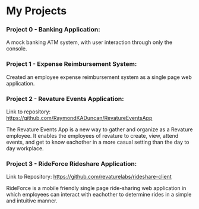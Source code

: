 
# My Projects #

### Project 0 - Banking Application: ###
	
A mock banking ATM system, with user interaction through only the console.

### Project 1 - Expense Reimbursement System: ###
	
Created an employee expense reimbursement system as a single page web application. 

### Project 2 - Revature Events Application: ###

Link to repository: https://github.com/RaymondKADuncan/RevatureEventsApp

The Revature Events App is a new way to gather and organize as a Revature employee. It enables the employees of revature to create, view, attend events, and get to know eachother in a more casual setting than the day to day workplace.

### Project 3 - RideForce Rideshare Application: ###

Link to Repository: https://github.com/revaturelabs/rideshare-client

RideForce is a mobile friendly single page ride-sharing web application in which employees can interact with eachother to determine rides in a simple and intuitive manner.
		
